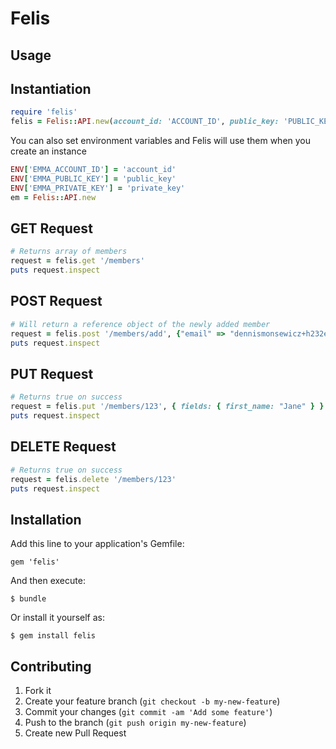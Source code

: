 # Felis

## Usage
## Instantiation
```ruby
require 'felis'
felis = Felis::API.new(account_id: 'ACCOUNT_ID', public_key: 'PUBLIC_KEY', private_key: 'PRIVATE_KEY')
```

You can also set environment variables and Felis will use them when you create an instance
```ruby
ENV['EMMA_ACCOUNT_ID'] = 'account_id'
ENV['EMMA_PUBLIC_KEY'] = 'public_key'
ENV['EMMA_PRIVATE_KEY'] = 'private_key'
em = Felis::API.new
```

## GET Request
```ruby
# Returns array of members
request = felis.get '/members'
puts request.inspect
```

## POST Request
```ruby
# Will return a reference object of the newly added member
request = felis.post '/members/add', {"email" => "dennismonsewicz+h232e121lpme123@gmail.com", fields: {first_name: "Jack", last_name: "Jill"}}
puts request.inspect
```

## PUT Request
```ruby
# Returns true on success
request = felis.put '/members/123', { fields: { first_name: "Jane" } }
puts request.inspect
```

## DELETE Request
```ruby
# Returns true on success
request = felis.delete '/members/123'
puts request.inspect
```

## Installation

Add this line to your application's Gemfile:

    gem 'felis'

And then execute:

    $ bundle

Or install it yourself as:

    $ gem install felis

## Contributing

1. Fork it
2. Create your feature branch (`git checkout -b my-new-feature`)
3. Commit your changes (`git commit -am 'Add some feature'`)
4. Push to the branch (`git push origin my-new-feature`)
5. Create new Pull Request
